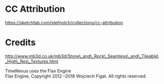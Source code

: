 # CC Attribution

https://sketchfab.com/stefnotch/collections/cc-attribution

# Credits

http://www.mb3d.co.uk/mb3d/Stone\_and\_Rock\_Seamless\_and\_Tileable\_High\_Res\_Textures.html





TimeNexus uses the Flax Engine  
Flax Engine, Copyright 2012 –2018 Wojciech Figat. All rights reserved.
